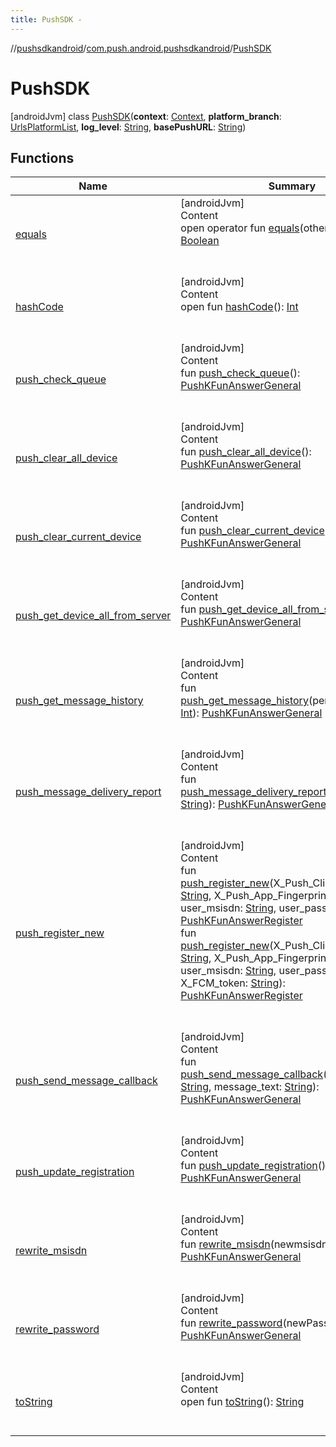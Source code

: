 ```yaml
---
title: PushSDK -
---
```

//[pushsdkandroid](../../index.md)/[com.push.android.pushsdkandroid](../index.md)/[PushSDK](index.md)



# PushSDK  
 [androidJvm] class [PushSDK](index.md)(**context**: [Context](https://developer.android.com/reference/kotlin/android/content/Context.html), **platform_branch**: [UrlsPlatformList](../../com.push.android.pushsdkandroid.core/-urls-platform-list/index.md), **log_level**: [String](https://kotlinlang.org/api/latest/jvm/stdlib/kotlin/-string/index.html), **basePushURL**: [String](https://kotlinlang.org/api/latest/jvm/stdlib/kotlin/-string/index.html))   


## Functions  
  
|  Name|  Summary| 
|---|---|
| <a name="kotlin/Any/equals/#kotlin.Any?/PointingToDeclaration/"></a>[equals](../../com.push.android.pushsdkandroid.core/-push-operative-data/index.md#%5Bkotlin%2FAny%2Fequals%2F%23kotlin.Any%3F%2FPointingToDeclaration%2F%5D%2FFunctions%2F-491063224)| <a name="kotlin/Any/equals/#kotlin.Any?/PointingToDeclaration/"></a>[androidJvm]  <br>Content  <br>open operator fun [equals](../../com.push.android.pushsdkandroid.core/-push-operative-data/index.md#%5Bkotlin%2FAny%2Fequals%2F%23kotlin.Any%3F%2FPointingToDeclaration%2F%5D%2FFunctions%2F-491063224)(other: [Any](https://kotlinlang.org/api/latest/jvm/stdlib/kotlin/-any/index.html)?): [Boolean](https://kotlinlang.org/api/latest/jvm/stdlib/kotlin/-boolean/index.html)  <br><br><br>
| <a name="kotlin/Any/hashCode/#/PointingToDeclaration/"></a>[hashCode](../../com.push.android.pushsdkandroid.core/-push-operative-data/index.md#%5Bkotlin%2FAny%2FhashCode%2F%23%2FPointingToDeclaration%2F%5D%2FFunctions%2F-491063224)| <a name="kotlin/Any/hashCode/#/PointingToDeclaration/"></a>[androidJvm]  <br>Content  <br>open fun [hashCode](../../com.push.android.pushsdkandroid.core/-push-operative-data/index.md#%5Bkotlin%2FAny%2FhashCode%2F%23%2FPointingToDeclaration%2F%5D%2FFunctions%2F-491063224)(): [Int](https://kotlinlang.org/api/latest/jvm/stdlib/kotlin/-int/index.html)  <br><br><br>
| <a name="com.push.android.pushsdkandroid/PushSDK/push_check_queue/#/PointingToDeclaration/"></a>[push_check_queue](push_check_queue.md)| <a name="com.push.android.pushsdkandroid/PushSDK/push_check_queue/#/PointingToDeclaration/"></a>[androidJvm]  <br>Content  <br>fun [push_check_queue](push_check_queue.md)(): [PushKFunAnswerGeneral](../../com.push.android.pushsdkandroid.core/-push-k-fun-answer-general/index.md)  <br><br><br>
| <a name="com.push.android.pushsdkandroid/PushSDK/push_clear_all_device/#/PointingToDeclaration/"></a>[push_clear_all_device](push_clear_all_device.md)| <a name="com.push.android.pushsdkandroid/PushSDK/push_clear_all_device/#/PointingToDeclaration/"></a>[androidJvm]  <br>Content  <br>fun [push_clear_all_device](push_clear_all_device.md)(): [PushKFunAnswerGeneral](../../com.push.android.pushsdkandroid.core/-push-k-fun-answer-general/index.md)  <br><br><br>
| <a name="com.push.android.pushsdkandroid/PushSDK/push_clear_current_device/#/PointingToDeclaration/"></a>[push_clear_current_device](push_clear_current_device.md)| <a name="com.push.android.pushsdkandroid/PushSDK/push_clear_current_device/#/PointingToDeclaration/"></a>[androidJvm]  <br>Content  <br>fun [push_clear_current_device](push_clear_current_device.md)(): [PushKFunAnswerGeneral](../../com.push.android.pushsdkandroid.core/-push-k-fun-answer-general/index.md)  <br><br><br>
| <a name="com.push.android.pushsdkandroid/PushSDK/push_get_device_all_from_server/#/PointingToDeclaration/"></a>[push_get_device_all_from_server](push_get_device_all_from_server.md)| <a name="com.push.android.pushsdkandroid/PushSDK/push_get_device_all_from_server/#/PointingToDeclaration/"></a>[androidJvm]  <br>Content  <br>fun [push_get_device_all_from_server](push_get_device_all_from_server.md)(): [PushKFunAnswerGeneral](../../com.push.android.pushsdkandroid.core/-push-k-fun-answer-general/index.md)  <br><br><br>
| <a name="com.push.android.pushsdkandroid/PushSDK/push_get_message_history/#kotlin.Int/PointingToDeclaration/"></a>[push_get_message_history](push_get_message_history.md)| <a name="com.push.android.pushsdkandroid/PushSDK/push_get_message_history/#kotlin.Int/PointingToDeclaration/"></a>[androidJvm]  <br>Content  <br>fun [push_get_message_history](push_get_message_history.md)(period_in_seconds: [Int](https://kotlinlang.org/api/latest/jvm/stdlib/kotlin/-int/index.html)): [PushKFunAnswerGeneral](../../com.push.android.pushsdkandroid.core/-push-k-fun-answer-general/index.md)  <br><br><br>
| <a name="com.push.android.pushsdkandroid/PushSDK/push_message_delivery_report/#kotlin.String/PointingToDeclaration/"></a>[push_message_delivery_report](push_message_delivery_report.md)| <a name="com.push.android.pushsdkandroid/PushSDK/push_message_delivery_report/#kotlin.String/PointingToDeclaration/"></a>[androidJvm]  <br>Content  <br>fun [push_message_delivery_report](push_message_delivery_report.md)(message_id: [String](https://kotlinlang.org/api/latest/jvm/stdlib/kotlin/-string/index.html)): [PushKFunAnswerGeneral](../../com.push.android.pushsdkandroid.core/-push-k-fun-answer-general/index.md)  <br><br><br>
| <a name="com.push.android.pushsdkandroid/PushSDK/push_register_new/#kotlin.String#kotlin.String#kotlin.String#kotlin.String/PointingToDeclaration/"></a>[push_register_new](push_register_new.md)| <a name="com.push.android.pushsdkandroid/PushSDK/push_register_new/#kotlin.String#kotlin.String#kotlin.String#kotlin.String/PointingToDeclaration/"></a>[androidJvm]  <br>Content  <br>fun [push_register_new](push_register_new.md)(X_Push_Client_API_Key: [String](https://kotlinlang.org/api/latest/jvm/stdlib/kotlin/-string/index.html), X_Push_App_Fingerprint: [String](https://kotlinlang.org/api/latest/jvm/stdlib/kotlin/-string/index.html), user_msisdn: [String](https://kotlinlang.org/api/latest/jvm/stdlib/kotlin/-string/index.html), user_password: [String](https://kotlinlang.org/api/latest/jvm/stdlib/kotlin/-string/index.html)): [PushKFunAnswerRegister](../../com.push.android.pushsdkandroid.core/-push-k-fun-answer-register/index.md)  <br>fun [push_register_new](push_register_new.md)(X_Push_Client_API_Key: [String](https://kotlinlang.org/api/latest/jvm/stdlib/kotlin/-string/index.html), X_Push_App_Fingerprint: [String](https://kotlinlang.org/api/latest/jvm/stdlib/kotlin/-string/index.html), user_msisdn: [String](https://kotlinlang.org/api/latest/jvm/stdlib/kotlin/-string/index.html), user_password: [String](https://kotlinlang.org/api/latest/jvm/stdlib/kotlin/-string/index.html), X_FCM_token: [String](https://kotlinlang.org/api/latest/jvm/stdlib/kotlin/-string/index.html)): [PushKFunAnswerRegister](../../com.push.android.pushsdkandroid.core/-push-k-fun-answer-register/index.md)  <br><br><br>
| <a name="com.push.android.pushsdkandroid/PushSDK/push_send_message_callback/#kotlin.String#kotlin.String/PointingToDeclaration/"></a>[push_send_message_callback](push_send_message_callback.md)| <a name="com.push.android.pushsdkandroid/PushSDK/push_send_message_callback/#kotlin.String#kotlin.String/PointingToDeclaration/"></a>[androidJvm]  <br>Content  <br>fun [push_send_message_callback](push_send_message_callback.md)(message_id: [String](https://kotlinlang.org/api/latest/jvm/stdlib/kotlin/-string/index.html), message_text: [String](https://kotlinlang.org/api/latest/jvm/stdlib/kotlin/-string/index.html)): [PushKFunAnswerGeneral](../../com.push.android.pushsdkandroid.core/-push-k-fun-answer-general/index.md)  <br><br><br>
| <a name="com.push.android.pushsdkandroid/PushSDK/push_update_registration/#/PointingToDeclaration/"></a>[push_update_registration](push_update_registration.md)| <a name="com.push.android.pushsdkandroid/PushSDK/push_update_registration/#/PointingToDeclaration/"></a>[androidJvm]  <br>Content  <br>fun [push_update_registration](push_update_registration.md)(): [PushKFunAnswerGeneral](../../com.push.android.pushsdkandroid.core/-push-k-fun-answer-general/index.md)  <br><br><br>
| <a name="com.push.android.pushsdkandroid/PushSDK/rewrite_msisdn/#kotlin.String/PointingToDeclaration/"></a>[rewrite_msisdn](rewrite_msisdn.md)| <a name="com.push.android.pushsdkandroid/PushSDK/rewrite_msisdn/#kotlin.String/PointingToDeclaration/"></a>[androidJvm]  <br>Content  <br>fun [rewrite_msisdn](rewrite_msisdn.md)(newmsisdn: [String](https://kotlinlang.org/api/latest/jvm/stdlib/kotlin/-string/index.html)): [PushKFunAnswerGeneral](../../com.push.android.pushsdkandroid.core/-push-k-fun-answer-general/index.md)  <br><br><br>
| <a name="com.push.android.pushsdkandroid/PushSDK/rewrite_password/#kotlin.String/PointingToDeclaration/"></a>[rewrite_password](rewrite_password.md)| <a name="com.push.android.pushsdkandroid/PushSDK/rewrite_password/#kotlin.String/PointingToDeclaration/"></a>[androidJvm]  <br>Content  <br>fun [rewrite_password](rewrite_password.md)(newPassword: [String](https://kotlinlang.org/api/latest/jvm/stdlib/kotlin/-string/index.html)): [PushKFunAnswerGeneral](../../com.push.android.pushsdkandroid.core/-push-k-fun-answer-general/index.md)  <br><br><br>
| <a name="kotlin/Any/toString/#/PointingToDeclaration/"></a>[toString](../../com.push.android.pushsdkandroid.core/-push-operative-data/index.md#%5Bkotlin%2FAny%2FtoString%2F%23%2FPointingToDeclaration%2F%5D%2FFunctions%2F-491063224)| <a name="kotlin/Any/toString/#/PointingToDeclaration/"></a>[androidJvm]  <br>Content  <br>open fun [toString](../../com.push.android.pushsdkandroid.core/-push-operative-data/index.md#%5Bkotlin%2FAny%2FtoString%2F%23%2FPointingToDeclaration%2F%5D%2FFunctions%2F-491063224)(): [String](https://kotlinlang.org/api/latest/jvm/stdlib/kotlin/-string/index.html)  <br><br><br>

